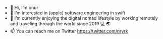 - 👋 Hi, I’m onur
- 👀 I’m interested in (apple) software engineering in swift
- 🌱 I’m currently enjoying the digital nomad lifestyle by working remotely and traveling through the world since 2019 💻 🌏
- 📫 You can reach me on Twitter https://twitter.com/nryrk
